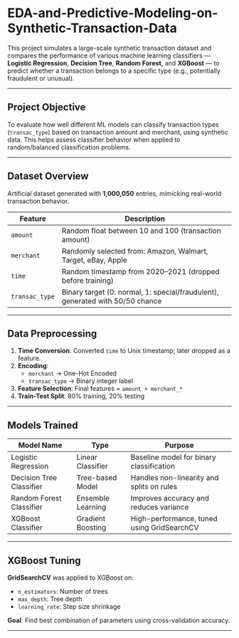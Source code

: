 # EDA-and-Predictive-Modeling-on-Synthetic-Transaction-Data

This project simulates a large-scale synthetic transaction dataset and compares the performance of various machine learning classifiers — **Logistic Regression**, **Decision Tree**, **Random Forest**, and **XGBoost** — to predict whether a transaction belongs to a specific type (e.g., potentially fraudulent or unusual).

---

## Project Objective

To evaluate how well different ML models can classify transaction types (`transac_type`) based on transaction amount and merchant, using synthetic data. This helps assess classifier behavior when applied to random/balanced classification problems.

---

## Dataset Overview

Artificial dataset generated with **1,000,050** entries, mimicking real-world transaction behavior.

| Feature         | Description                                                                 |
|----------------|-----------------------------------------------------------------------------|
| `amount`        | Random float between 10 and 100 (transaction amount)                       |
| `merchant`      | Randomly selected from: Amazon, Walmart, Target, eBay, Apple               |
| `time`          | Random timestamp from 2020–2021 (dropped before training)                  |
| `transac_type`  | Binary target (0: normal, 1: special/fraudulent), generated with 50/50 chance |

---

## Data Preprocessing

1. **Time Conversion**: Converted `time` to Unix timestamp; later dropped as a feature.
2. **Encoding**:
   - `merchant` → One-Hot Encoded
   - `transac_type` → Binary integer label
3. **Feature Selection**: Final features = `amount + merchant_*`
4. **Train-Test Split**: 80% training, 20% testing

---

## Models Trained

| Model Name               | Type               | Purpose                                  |
|--------------------------|--------------------|------------------------------------------|
| Logistic Regression      | Linear Classifier   | Baseline model for binary classification |
| Decision Tree Classifier | Tree-based Model    | Handles non-linearity and splits on rules |
| Random Forest Classifier | Ensemble Learning   | Improves accuracy and reduces variance    |
| XGBoost Classifier       | Gradient Boosting   | High-performance, tuned using GridSearchCV|

---

## XGBoost Tuning

**GridSearchCV** was applied to XGBoost on:
- `n_estimators`: Number of trees
- `max_depth`: Tree depth
- `learning_rate`: Step size shrinkage

**Goal**: Find best combination of parameters using cross-validation accuracy.

---



